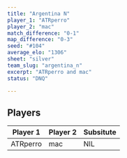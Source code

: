 ```yaml
---
title: "Argentina N"
player_1: "ATRperro"
player_2: "mac"
match_difference: "0-1"
map_difference: "0-3"
seed: "#104"
average_elo: "1306"
sheet: "silver"
team_slug: "argentina_n"
excerpt: "ATRperro and mac"
status: "DNQ"

---
```

## Players

| Player 1 | Player 2 | Subsitute |
| -- | -- | -- |
| ATRperro | mac | NIL |
